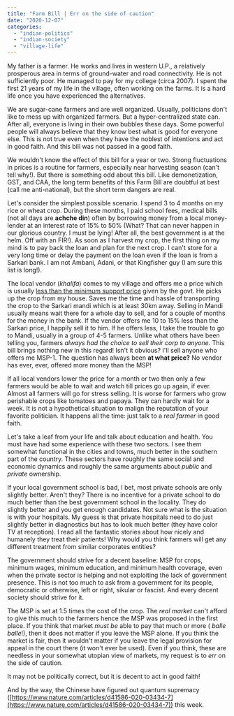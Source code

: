 ```yaml
---
title: "Farm Bill | Err on the side of caution"
date: "2020-12-07"
categories: 
  - "indian-politics"
  - "indian-society"
  - "village-life"
---
```


My father is a farmer. He works and lives in western U.P., a relatively prosperous area in terms of ground-water and road connectivity. He is not sufficiently poor. He managed to pay for my college (circa 2007). I spent the first 21 years of my life in the village, often working on the farms. It is a hard life once you have experienced the alternatives.

We are sugar-cane farmers and are well organized. Usually, politicians don't like to mess up with organized farmers. But a hyper-centralized state can. After all, everyone is living in their own bubbles these days. Some powerful people will always believe that they know best what is good for everyone else. This is not true even when they have the noblest of intentions and act in good faith. And this bill was not passed in a good faith.

We wouldn't know the effect of this bill for a year or two. Strong fluctuations in prices is a routine for farmers, especially near harvesting season (can't tell why!). But there is something odd about this bill. Like demonetization, GST, and CAA, the long term benefits of this Farm Bill are doubtful at best (call me anti-national), but the short term dangers are real.

Let's consider the simplest possible scenario. I spend 3 to 4 months on my rice or wheat crop. During these months, I paid school fees, medical bills (not all days are **achche din**) often by borrowing money from a local money-lender at an interest rate of 15% to 50% (What? That can never happen in our glorious country. I must be lying! After all, the best government is at the helm. Off with an FIR!). As soon as I harvest my crop, the first thing on my mind is to pay back the loan and plan for the next crop. I can't store for a very long time or delay the payment on the loan even if the loan is from a Sarkari bank. I am not Ambani, Adani, or that Kingfisher guy (I am sure this list is long!).

The local vendor (_khalifa_) comes to my village and offers me a price which is usually [less than the minimum support price](https://thewire.in/agriculture/farmers-protest-msp-procurement-average-notional-losses-rs-1900-crore) given by the govt. He picks up the crop from my house. Saves me the time and hassle of transporting the crop to the Sarkari mandi which is at least 30km away. Selling in Mandi usually means wait there for a whole day to sell, and for a couple of months for the money in the bank. If the vendor offers me 10 to 15% less than the Sarkari price, I happily sell it to him. If he offers less, I take the trouble to go to Mandi, usually in a group of 4-5 farmers. Unlike what others have been telling you, farmers _always had the choice to sell their corp to anyone_. This bill brings nothing new in this regard! Isn't it obvious? I'll sell anyone who offers me MSP-1. The question has always been **at what price?** No vendor has ever, ever, offered more money than the MSP!

If all local vendors lower the price for a month or two then only a few farmers would be able to wait and watch till prices go up again, if ever. Almost all farmers will go for stress selling. It is worse for farmers who grow perishable crops like tomatoes and papaya. They can hardly wait for a week. It is not a hypothetical situation to malign the reputation of your favorite politician. It happens all the time: just talk to a _real farmer_ in good faith.

Let's take a leaf from your life and talk about education and health. You must have had some experience with these two sectors. I see them somewhat functional in the cities and towns, much better in the southern part of the country. These sectors have roughly the same social and economic dynamics and roughly the same arguments about _public_ and _private_ ownership.

If your local government school is bad, I bet, most private schools are only slightly better. Aren't they? There is no incentive for a private school to do much better than the best government school in the locality. They do slightly better and you get enough candidates. Not sure what is the situation is with your hospitals. My guess is that private hospitals need to do just slightly better in diagnostics but has to look much better (they have color TV at reception). I read all the fantastic stories about how nicely and humanely they treat their patients! Why would you think farmers will get any different treatment from similar corporates entities?

The government should strive for a decent baseline: MSP for crops, minimum wages, minimum education, and minimum health coverage, even when the private sector is helping and not exploiting the lack of government presence. This is not too much to ask from a government for its people, democratic or otherwise, left or right, sikular or fascist. And every decent society should strive for it.

The MSP is set at 1.5 times the cost of the crop. The _real market_ can't afford to give this much to the farmers hence the MSP was proposed in the first place. If you think that market _must be_ able to pay that much or more ( _balle balle_!), then it does not matter if you leave the MSP alone. If you think the market is fair, then it wouldn't matter if you leave the legal provision for appeal in the court there (it won't ever be used). Even if you think, these are needless in your somewhat utopian view of markets, my request is to _err_ on the side of caution.

It may not be politically correct, but it is decent to act in good faith!

And by the way, the Chinese have figured out quantum supremacy ([https://www.nature.com/articles/d41586-020-03434-7](https://www.nature.com/articles/d41586-020-03434-7)) this week.
